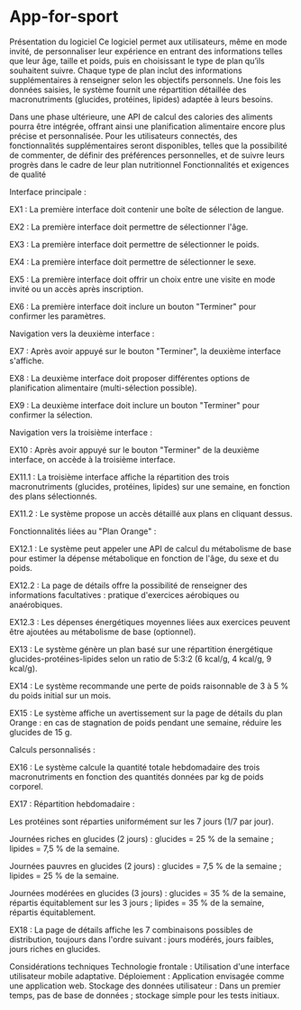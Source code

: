 # App-for-sport
Présentation du logiciel
Ce logiciel permet aux utilisateurs, même en mode invité, de personnaliser leur expérience en entrant des informations telles que leur âge, taille et poids, puis en choisissant le type de plan qu’ils souhaitent suivre. Chaque type de plan inclut des informations supplémentaires à renseigner selon les objectifs personnels. Une fois les données saisies, le système fournit une répartition détaillée des macronutriments (glucides, protéines, lipides) adaptée à leurs besoins.

Dans une phase ultérieure, une API de calcul des calories des aliments pourra être intégrée, offrant ainsi une planification alimentaire encore plus précise et personnalisée. Pour les utilisateurs connectés, des fonctionnalités supplémentaires seront disponibles, telles que la possibilité de commenter, de définir des préférences personnelles, et de suivre leurs progrès dans le cadre de leur plan nutritionnel
Fonctionnalités et exigences de qualité

Interface principale :

EX1 : La première interface doit contenir une boîte de sélection de langue.

EX2 : La première interface doit permettre de sélectionner l'âge.

EX3 : La première interface doit permettre de sélectionner le poids.

EX4 : La première interface doit permettre de sélectionner le sexe.

EX5 : La première interface doit offrir un choix entre une visite en mode invité ou un accès après inscription.

EX6 : La première interface doit inclure un bouton "Terminer" pour confirmer les paramètres.

Navigation vers la deuxième interface :

EX7 : Après avoir appuyé sur le bouton "Terminer", la deuxième interface s'affiche.

EX8 : La deuxième interface doit proposer différentes options de planification alimentaire (multi-sélection possible).

EX9 : La deuxième interface doit inclure un bouton "Terminer" pour confirmer la sélection.

Navigation vers la troisième interface :

EX10 : Après avoir appuyé sur le bouton "Terminer" de la deuxième interface, on accède à la troisième interface.

EX11.1 : La troisième interface affiche la répartition des trois macronutriments (glucides, protéines, lipides) sur une semaine, en fonction des plans sélectionnés.

EX11.2 : Le système propose un accès détaillé aux plans en cliquant dessus.

Fonctionnalités liées au "Plan Orange" :

EX12.1 : Le système peut appeler une API de calcul du métabolisme de base pour estimer la dépense métabolique en fonction de l'âge, du sexe et du poids.

EX12.2 : La page de détails offre la possibilité de renseigner des informations facultatives : pratique d'exercices aérobiques ou anaérobiques.

EX12.3 : Les dépenses énergétiques moyennes liées aux exercices peuvent être ajoutées au métabolisme de base (optionnel).

EX13 : Le système génère un plan basé sur une répartition énergétique glucides-protéines-lipides selon un ratio de 5:3:2 (6 kcal/g, 4 kcal/g, 9 kcal/g).

EX14 : Le système recommande une perte de poids raisonnable de 3 à 5 % du poids initial sur un mois.

EX15 : Le système affiche un avertissement sur la page de détails du plan Orange : en cas de stagnation de poids pendant une semaine, réduire les glucides de 15 g.

Calculs personnalisés :

EX16 : Le système calcule la quantité totale hebdomadaire des trois macronutriments en fonction des quantités données par kg de poids corporel.

EX17 : Répartition hebdomadaire :

Les protéines sont réparties uniformément sur les 7 jours (1/7 par jour).

Journées riches en glucides (2 jours) : glucides = 25 % de la semaine ; lipides = 7,5 % de la semaine.

Journées pauvres en glucides (2 jours) : glucides = 7,5 % de la semaine ; lipides = 25 % de la semaine.

Journées modérées en glucides (3 jours) : glucides = 35 % de la semaine, répartis équitablement sur les 3 jours ; lipides = 35 % de la semaine, répartis équitablement.

EX18 : La page de détails affiche les 7 combinaisons possibles de distribution, toujours dans l'ordre suivant : jours modérés, jours faibles, jours riches en glucides.

Considérations techniques
Technologie frontale : Utilisation d'une interface utilisateur mobile adaptative.
Déploiement : Application envisagée comme une application web.
Stockage des données utilisateur : Dans un premier temps, pas de base de données ; stockage simple pour les tests initiaux.
